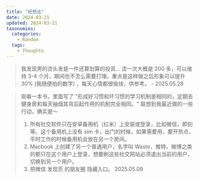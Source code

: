 ```yaml
---
title: "短想法"
date: 2024-03-21
updated: 2024-03-21
taxonomies:
  categories:
    - Random
  tags:
    - Thoughts
---
```


> 我发现男的烫头发是一件还算划算的投资... 烫一次大概是 200 多，可以维持 3-4
> 个月，期间也不怎么需要打理。重点是这样做之后形象可以提升 30% (我随便拍的数字)
> ，每天心情都很愉快，供参考。 - 2025.05.28

<!-- more -->

> 刚看一本书，里面写了
> "形成好习惯和坏习惯的学习机制是相同的，定期去健身房和每天抽烟其背后起作用的机制完全相同。"
> 联想到我最近做的一些行动，确实是～
>
> 1. 所有社交软件只在安卓备用机（红米）上安装或登录，比如微信，即刻等。这个备用机上没有
>    sim
>    卡，出门的时候，如果需要用，要开热点，平时工作的时候备用机会放在另一个房间。
> 2. Macbook 上创建了另一个普通用户，名字叫
>    Waste，推特，微博之类的都只在这个用户上登录，想要刷这些社交网站必须退出当前的用户，切换到另一个用户。
> 3. 把微信 发现页 的朋友圈 隐藏入口。 2025.05.09
